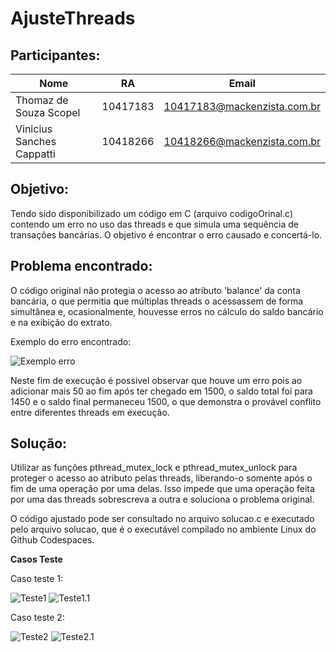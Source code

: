 # AjusteThreads

## Participantes:

|Nome|RA|Email|
|---|---|---|
Thomaz de Souza Scopel | 10417183 | 10417183@mackenzista.com.br
Vinicius Sanches Cappatti | 10418266 |10418266@mackenzista.com.br

## Objetivo:

Tendo sido disponibilizado um código em C (arquivo codigoOrinal.c) contendo um erro no uso das threads e que simula uma sequência de transações bancárias. O objetivo é encontrar o erro causado e concertá-lo.

## Problema encontrado:

O código original não protegia o acesso ao atributo 'balance' da conta bancária, o que permitia que múltiplas threads o acessassem de forma simultânea e, ocasionalmente, houvesse erros no cálculo do saldo bancário e na exibição do extrato.

Exemplo do erro encontrado:

![Exemplo erro](/printsRetirados/image.png)

Neste fim de execução é possivel observar que houve um erro pois ao adicionar mais 50 ao fim após ter chegado em 1500, o saldo total foi para 1450 e o saldo final permaneceu 1500, o que demonstra o provável conflito entre diferentes threads em execução.

## Solução:

Utilizar as funções pthread_mutex_lock e pthread_mutex_unlock para proteger o acesso ao atributo pelas threads, liberando-o somente após o fim de uma operação por uma delas. Isso impede que uma operação feita por uma das threads sobrescreva a outra e soluciona o problema original.

O código ajustado pode ser consultado no arquivo solucao.c e executado pelo arquivo solucao, que é o executável compilado no ambiente Linux do Github Codespaces.

**Casos Teste**

Caso teste 1:

![Teste1](/printsRetirados/image-1.png)
![Teste1.1](/printsRetirados/image-2.png)

Caso teste 2:

![Teste2](/printsRetirados/image-3.png)
![Teste2.1](/printsRetirados/image-4.png)

